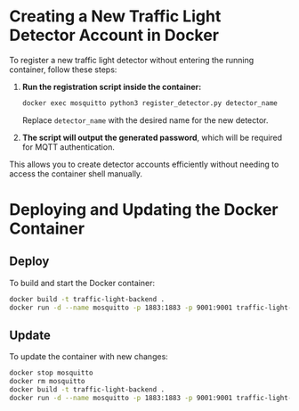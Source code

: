 # Creating a New Traffic Light Detector Account in Docker

To register a new traffic light detector without entering the running container, follow these steps:

1. **Run the registration script inside the container:**
   ```bash
   docker exec mosquitto python3 register_detector.py detector_name
   ```

   Replace `detector_name` with the desired name for the new detector.

2. **The script will output the generated password**, which will be required for MQTT authentication.

This allows you to create detector accounts efficiently without needing to access the container shell manually.

# Deploying and Updating the Docker Container

## Deploy
To build and start the Docker container:
```bash
docker build -t traffic-light-backend .
docker run -d --name mosquitto -p 1883:1883 -p 9001:9001 traffic-light-backend
```

## Update
To update the container with new changes:
```bash
docker stop mosquitto
docker rm mosquitto
docker build -t traffic-light-backend .
docker run -d --name mosquitto -p 1883:1883 -p 9001:9001 traffic-light-backend
```
